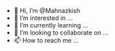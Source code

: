 - 👋 Hi, I’m @Mahnazkish
- 👀 I’m interested in ...
- 🌱 I’m currently learning ...
- 💞️ I’m looking to collaborate on ...
- 📫 How to reach me ...

<!---
Mahnazkish/Mahnazkish is a ✨ special ✨ repository because its `README.md` (this file) appears on your GitHub profile.
You can click the Preview link to take a look at your changes.
--->
